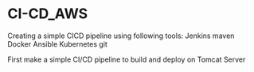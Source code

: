 # CI-CD_AWS
Creating a simple CICD pipeline using following tools:
  Jenkins
  maven
  Docker
  Ansible
  Kubernetes
  git
  
  First make a simple CI/CD pipeline to build and deploy on Tomcat Server

